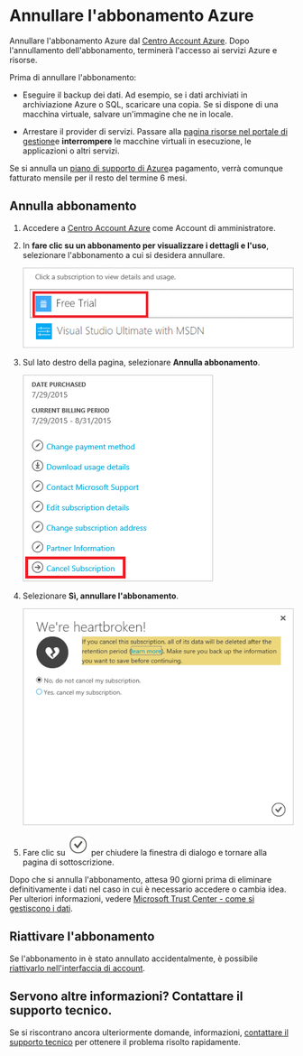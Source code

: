 <properties
    pageTitle="Annullare l'abbonamento Azure | Microsoft Azure"
    description="Viene descritto come annullare l'abbonamento Azure, ad esempio la sottoscrizione di valutazione gratuita"
    services=""
    documentationCenter=""
    authors="genlin"
    manager="mbaldwin"
    editor=""
    tags="billing"
    />

<tags
    ms.service="billing"
    ms.workload="na"
    ms.tgt_pltfrm="na"
    ms.devlang="na"
    ms.topic="article"
    ms.date="09/26/2016"
    ms.author="genli"/>

# <a name="cancel-your-azure-subscription"></a>Annullare l'abbonamento Azure

Annullare l'abbonamento Azure dal [Centro Account Azure](https://account.windowsazure.com/subscriptions). Dopo l'annullamento dell'abbonamento, terminerà l'accesso ai servizi Azure e risorse.

Prima di annullare l'abbonamento:

- Eseguire il backup dei dati. Ad esempio, se i dati archiviati in archiviazione Azure o SQL, scaricare una copia. Se si dispone di una macchina virtuale, salvare un'immagine che ne in locale.

- Arrestare il provider di servizi. Passare alla [pagina risorse nel portale di gestione](https://ms.portal.azure.com/?flight=1#blade/HubsExtension/Resources/resourceType/Microsoft.Resources%2Fresources)e **interrompere** le macchine virtuali in esecuzione, le applicazioni o altri servizi.

Se si annulla un [piano di supporto di Azure](https://azure.microsoft.com/support/plans/)a pagamento, verrà comunque fatturato mensile per il resto del termine 6 mesi.

## <a name="cancel-subscription"></a>Annulla abbonamento

1. Accedere a [Centro Account Azure](https://account.windowsazure.com/subscriptions) come Account di amministratore.

2. In **fare clic su un abbonamento per visualizzare i dettagli e l'uso**, selezionare l'abbonamento a cui si desidera annullare. 

    ![selectsub](./media/billing-how-to-cancel-azure-subscription/Selectsub.png)

3. Sul lato destro della pagina, selezionare **Annulla abbonamento**.
    
    ![cancelsub](./media/billing-how-to-cancel-azure-subscription/cancelsub.png)

4. Selezionare **Sì, annullare l'abbonamento**.
    
    ![cancelbox](./media/billing-how-to-cancel-azure-subscription/cancelbox.png)

5. Fare clic su ![CheckButton](./media/billing-how-to-cancel-azure-subscription/checkbutton.png) per chiudere la finestra di dialogo e tornare alla pagina di sottoscrizione.

Dopo che si annulla l'abbonamento, attesa 90 giorni prima di eliminare definitivamente i dati nel caso in cui è necessario accedere o cambia idea. Per ulteriori informazioni, vedere [Microsoft Trust Center - come si gestiscono i dati](https://go.microsoft.com/fwLink/p/?LinkID=822930&clcid=0x409).

## <a name="reactivate-subscription"></a>Riattivare l'abbonamento

Se l'abbonamento in è stato annullato accidentalmente, è possibile [riattivarlo nell'interfaccia di account](billing-subscription-become-disable.md#how-to-re-enable-non-pay-as-you-go-subscriptions).

## <a name="need-help-contact-support"></a>Servono altre informazioni? Contattare il supporto tecnico.

Se si riscontrano ancora ulteriormente domande, informazioni, [contattare il supporto tecnico](https://portal.azure.com/?#blade/Microsoft_Azure_Support/HelpAndSupportBlade) per ottenere il problema risolto rapidamente.
